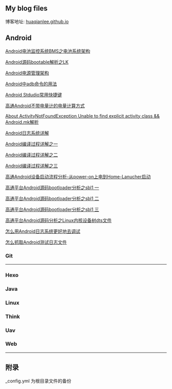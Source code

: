 ## My blog files
博客地址: [huaqianlee.github.io](http://huaqianlee.github.io)

Android
-----------
[Android电池监控系统BMS之电池系统架构](../../tree/master/_posts/Android/Android电池监控系统-BMS-之电池系统架构.md) 

[Android源码bootable解析之LK](./_posts/Android/Android源码bootable解析之LK-bootloader-little-kernel.md) 

[Android电源管理架构](_posts/Android/Android电源管理架构.md) 

[Android中adb命令的用法](_posts/Android/Android中adb-Android-Debug-Bridge-命令的用法.md)

[Android Stdudio常用快捷键](_posts/Android/Android-Stdudio-Linux-windows-mac常用快捷键.md)

[高通Android不带电量计的电量计算方式](_posts/Android/高通Android不带电量计的电量计算方式.md)

[About ActivityNotFoundException Unable to find explicit activity class && Android.mk解析](_posts/Android/About-ActivityNotFoundException-Unable-to-find-explicit-activity-class-Android-mk解析.md)

[Android日志系统详解](_posts/Android/Android-Logging-system-Android日志系统详解.md)

[Android编译过程详解之一](_posts/Android/Android编译过程详解之一.md)

[Android编译过程详解之二](_posts/Android/Android编译过程详解之二.md)

[Android编译过程详解之三](_posts/Android/Android编译过程详解之三.md)

[高通Android设备启动流程分析-从power-on上电到Home-Lanucher启动](_posts/Android/高通Android设备启动流程分析-从power-on上电到Home-Lanucher启动.md)

[高通平台Android源码bootloader分析之sbl1 一](_posts/Android/高通平台Android源码bootloader分析之sbl1-一.md)

[高通平台Android源码bootloader分析之sbl1 二](_posts/Android/高通平台Android源码bootloader分析之sbl1-二.md)

[高通平台Android源码bootloader分析之sbl1 三](_posts/Android/高通平台Android源码bootloader分析之sbl1-三.md)

[高通平台Android源码分析之Linux内核设备树dts文件](_posts/Android/高通平台Android源码分析之Linux内核设备树-DT-Device-Tree-dts文件.md)

[怎么用Android日志系统更好地去调试](_posts/Android/怎么用Android日志系统更好地去调试-How-to-debug-with-Android-logging.md)

[怎么抓取Android测试日志文件](_posts/Android/怎么抓取Android测试日志文件-How-to-get-android-log-file.md)

### Git
-----------
[](_posts/Git/)

### Hexo
[](_posts/Android/)

### Java
[](_posts/Android/)

### Linux
[](_posts/Android/)

### Think
[](_posts/Android/)

### Uav
[](_posts/Android/)

### Web
[](_posts/Android/)

-----------
## 附录
_config.yml 为根目录文件的备份
